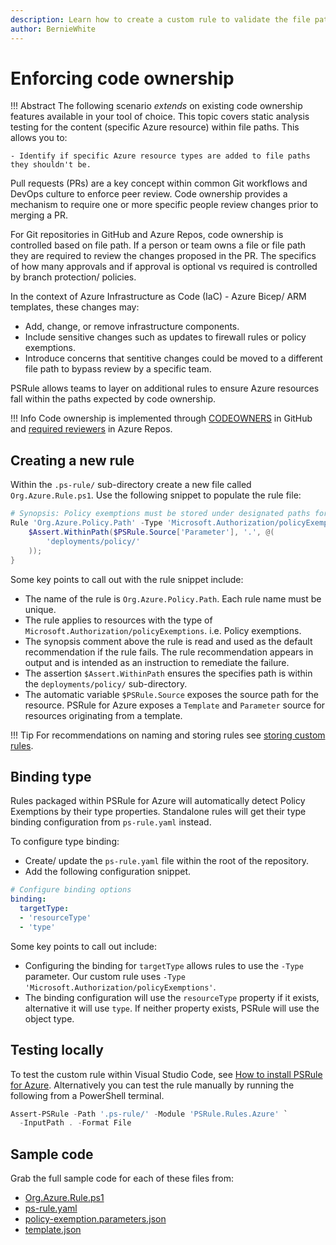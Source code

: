 ```yaml
---
description: Learn how to create a custom rule to validate the file path of code artifacts.
author: BernieWhite
---
```


# Enforcing code ownership

!!! Abstract
    The following scenario _extends_ on existing code ownership features available in your tool of choice.
    This topic covers static analysis testing for the content (specific Azure resource) within file paths.
    This allows you to:

    - Identify if specific Azure resource types are added to file paths they shouldn't be.

Pull requests (PRs) are a key concept within common Git workflows and DevOps culture to enforce peer review.
Code ownership provides a mechanism to require one or more specific people review changes prior to merging a PR.

For Git repositories in GitHub and Azure Repos, code ownership is controlled based on file path.
If a person or team owns a file or file path they are required to review the changes proposed in the PR.
The specifics of how many approvals and if approval is optional vs required is controlled by branch protection/ policies.

In the context of Azure Infrastructure as Code (IaC) - Azure Bicep/ ARM templates, these changes may:

- Add, change, or remove infrastructure components.
- Include sensitive changes such as updates to firewall rules or policy exemptions.
- Introduce concerns that sentitive changes could be moved to a different file path to bypass review by a specific team.

PSRule allows teams to layer on additional rules to ensure Azure resources fall within the paths expected by code ownership.

!!! Info
    Code ownership is implemented through [CODEOWNERS][1] in GitHub and [required reviewers][2] in Azure Repos.

  [1]: https://docs.github.com/repositories/managing-your-repositorys-settings-and-features/customizing-your-repository/about-code-owners
  [2]: https://learn.microsoft.com/azure/devops/repos/git/branch-policies#automatically-include-code-reviewers

## Creating a new rule

Within the `.ps-rule/` sub-directory create a new file called `Org.Azure.Rule.ps1`.
Use the following snippet to populate the rule file:

```powershell
# Synopsis: Policy exemptions must be stored under designated paths for review.
Rule 'Org.Azure.Policy.Path' -Type 'Microsoft.Authorization/policyExemptions' {
    $Assert.WithinPath($PSRule.Source['Parameter'], '.', @(
        'deployments/policy/'
    ));
}
```

Some key points to call out with the rule snippet include:

- The name of the rule is `Org.Azure.Policy.Path`.
  Each rule name must be unique.
- The rule applies to resources with the type of `Microsoft.Authorization/policyExemptions`.
  i.e. Policy exemptions.
- The synopsis comment above the rule is read and used as the default recommendation if the rule fails.
  The rule recommendation appears in output and is intended as an instruction to remediate the failure.
- The assertion `$Assert.WithinPath` ensures the specifies path is within the `deployments/policy/` sub-directory.
- The automatic variable `$PSRule.Source` exposes the source path for the resource.
  PSRule for Azure exposes a `Template` and `Parameter` source for resources originating from a template.

!!! Tip
    For recommendations on naming and storing rules see [storing custom rules][3].

  [3]: storing-custom-rules.md

## Binding type

Rules packaged within PSRule for Azure will automatically detect Policy Exemptions by their type properties.
Standalone rules will get their type binding configuration from `ps-rule.yaml` instead.

To configure type binding:

- Create/ update the `ps-rule.yaml` file within the root of the repository.
- Add the following configuration snippet.

```yaml title="ps-rule.yaml"
# Configure binding options
binding:
  targetType:
  - 'resourceType'
  - 'type'
```

Some key points to call out include:

- Configuring the binding for `targetType` allows rules to use the `-Type` parameter.
Our custom rule uses `-Type 'Microsoft.Authorization/policyExemptions'`.
- The binding configuration will use the `resourceType` property if it exists,
alternative it will use `type`.
If neither property exists, PSRule will use the object type.

## Testing locally

To test the custom rule within Visual Studio Code, see [How to install PSRule for Azure][4].
Alternatively you can test the rule manually by running the following from a PowerShell terminal.

```powershell title="PowerShell"
Assert-PSRule -Path '.ps-rule/' -Module 'PSRule.Rules.Azure' `
  -InputPath . -Format File
```

  [4]: ../install.md#with-visual-studio-code

## Sample code

Grab the full sample code for each of these files from:

- [Org.Azure.Rule.ps1](https://github.com/Azure/PSRule.Rules.Azure/blob/main/docs/customization/enforce-codeowners/.ps-rule/Org.Azure.Rule.ps1)
- [ps-rule.yaml](https://github.com/Azure/PSRule.Rules.Azure/blob/main/docs/customization/enforce-codeowners/ps-rule.yaml)
- [policy-exemption.parameters.json](https://github.com/Azure/PSRule.Rules.Azure/blob/main/docs/customization/enforce-codeowners/deployments/policy/policy-exemptions.parameters.json)
- [template.json](https://github.com/Azure/PSRule.Rules.Azure/blob/main/docs/customization/enforce-codeowners/templates/policy-exemption/v1/template.json)
